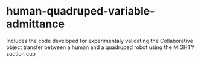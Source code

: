 # human-quadruped-variable-admittance
Includes the code developed for experimentaly validating the Collaborative object transfer between a human and a quadruped robot using the MIGHTY suction cup
